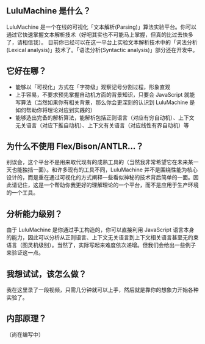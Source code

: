 ## LuluMachine 是什么？
LuluMachine 是一个在线的可视化「文本解析(Parsing)」算法实验平台。你可以通过它快速掌握文本解析技术（好吧其实也不可能马上掌握，但真的比过去快多了，请相信我）。
目前你已经可以在这一平台上实验文本解析技术中的「词法分析(Lexical analysis)」技术了。「语法分析(Syntactic analysis)」部分还在开发中。

## 它好在哪？
* 能够以「可视化」方式在「字符级」观察记号分割过程，形象直观
* 上手容易，不要求预先掌握自动机方面的背景知识，只要会 JavaScript 就能写算法（当然如果你有相关背景，那么你会更深刻的认识到 LuluMachine 是如何帮助你将理论对应到实践的）
* 能够造出完备的解析算法，能解析包括正则语言（对应有穷自动机）、上下文无关语言（对应下推自动机）、上下文有关语言（对应线性有界自动机）等

## 为什么不使用 Flex/Bison/ANTLR...？
别误会，这个平台不是用来取代现有的成熟工具的（当然我非常希望它在未来某一天也能独挡一面）。和许多现有的工具不同，LuluMachine 并不是围绕性能为核心设计的，而是重在通过可视化的方式阐释一些看似神秘的技术背后简单的一面。因此请记住，这是一个帮助你我更好的理解理论的一个平台，而不是应用于生产环境的一个工具。

## 分析能力级别？
由于 LuluMachine 是你通过手工构造的，你可以直接利用 JavaScript 语言本身的能力，因此可以分析从正则语言、上下文无关语言到上下文相关语言甚至无约束语言（图灵机级别）。当然了，实际写起来难度依次递增。但我们会给出一些例子来验证这一点。

## 我想试试，该怎么做？
我在这里录了一段视频，只需几分钟就可以上手，然后就是靠你的想象力开始各种实验了。

## 内部原理？
（尚在编写中）


